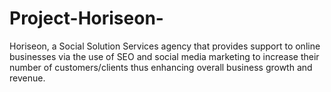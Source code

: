 # Project-Horiseon-
Horiseon, a Social Solution Services agency that provides support to online businesses via the use of SEO and social media marketing to increase their number of customers/clients thus enhancing overall business growth and revenue.
